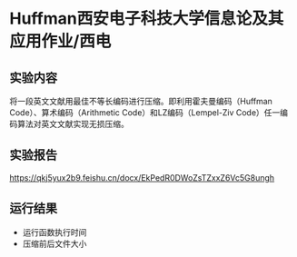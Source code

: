 # Huffman西安电子科技大学信息论及其应用作业/西电
## 实验内容
将一段英文文献用最佳不等长编码进行压缩。即利用霍夫曼编码（Huffman Code）、算术编码（Arithmetic Code）和LZ编码（Lempel-Ziv Code）任一编码算法对英文文献实现无损压缩。
## 实验报告
https://qkj5yux2b9.feishu.cn/docx/EkPedR0DWoZsTZxxZ6Vc5G8ungh
## 运行结果
- 运行函数执行时间
- 压缩前后文件大小